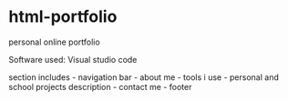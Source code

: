 # html-portfolio
personal  online portfolio

Software used: Visual studio code
 
 section includes
      - navigation bar
      - about me
      - tools i use
      - personal and school projects description
      - contact me
      - footer
